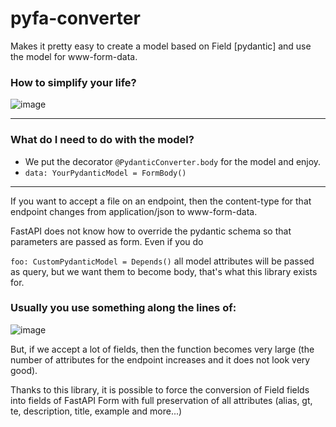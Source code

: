 # pyfa-converter
Makes it pretty easy to create a model based on Field [pydantic] and use the model for www-form-data.

### How to simplify your life?
![image](https://user-images.githubusercontent.com/64792903/161491444-60e211fe-26c3-44ea-aade-a7c4177eaa74.png)

---

### What do I need to do with the model?
* We put the decorator `@PydanticConverter.body` for the model and enjoy.
* `data: YourPydanticModel = FormBody()`

---

If you want to accept a file on an endpoint, then the content-type for that endpoint changes from application/json to www-form-data.

FastAPI does not know how to override the pydantic schema so that parameters are passed as form.
Even if you do

`foo: CustomPydanticModel = Depends()`
all model attributes will be passed as query, but we want them to become body, that's what this library exists for.

### Usually you use something along the lines of:
![image](https://user-images.githubusercontent.com/64792903/161484700-642e3d0e-242f-49f6-82e8-45c5e912a2c2.png)

But, if we accept a lot of fields, then the function becomes very large (the number of attributes for the endpoint increases and it does not look very good).

Thanks to this library, it is possible to force the conversion of Field fields into fields of FastAPI Form with full preservation of all attributes (alias, gt, te, description, title, example and more...)



